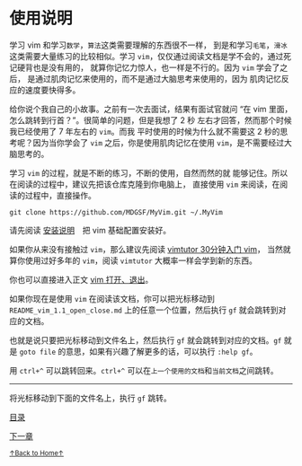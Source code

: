 # 使用说明

学习 vim 和学习`数学`，`算法`这类需要理解的东西很不一样，
到是和学习`毛笔`，`滑冰`这类需要大量练习的比较相似。学习
`vim`，仅仅通过阅读文档是学不会的，通过死记硬背也是没有用的，
就算你记忆力惊人，也一样是不行的。因为 `vim` 学会了之后，
是通过肌肉记忆来使用的，而不是通过大脑思考来使用的，因为
肌肉记忆反应的速度要快得多。

给你说个我自己的小故事。之前有一次去面试，结果有面试官就问
“在 vim 里面，怎么跳转到行首？”。很简单的问题，但是我想了 2 秒
左右才回答，然而那个时候我已经使用了 7 年左右的 `vim`。而我
平时使用的时候为什么就不需要这 2 秒的思考呢？因为当你学会了
`vim` 之后，你是使用肌肉记忆在使用 `vim`，是不需要经过大脑思考的。

学习 `vim` 的过程，就是不断的练习，不断的使用，自然而然的就
能够记住。所以在阅读的过程中，建议先把该仓库克隆到你电脑上，
直接使用 `vim` 来阅读，在阅读的过程中，直接操作。

```
git clone https://github.com/MDGSF/MyVim.git ~/.MyVim
```

请先阅读 [安装说明](README_03_install.md)　把 vim 基础配置安装好。

如果你从来没有接触过 `vim`，那么建议先阅读 [vimtutor 30分钟入门 vim](README_vim_tutor.md)，
当然就算你使用过好多年的 `vim`，阅读 `vimtutor` 大概率一样会学到新的东西。

你也可以直接进入正文 [vim 打开、退出](README_vim_1.1_open_close.md)。

如果你现在是使用 `vim` 在阅读该文档，你可以把光标移动到 `README_vim_1.1_open_close.md` 上的任意一个位置，然后执行 `gf` 就会跳转到对应的文档。

也就是说只要把光标移动到文件名上，然后执行 `gf` 就会跳转到对应的文档。`gf` 就是
`goto file` 的意思，如果有兴趣了解更多的话，可以执行 `:help gf`。

用 `ctrl+^` 可以跳转回来。`ctrl+^` 可以在`上一个使用的文档`和`当前文档`之间跳转。

* * *

将光标移动到下面的文件名上，执行 `gf` 跳转。

[目录](README.md)

[下一章](README_vim_1.1_open_close.md)

<a href='https://github.com/MDGSF/MyVim'><small>↑Back to Home↑</small></a>

